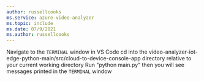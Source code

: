 ```yaml
---
author: russellcooks
ms.service: azure-video-analyzer
ms.topic: include
ms.date: 07/9/2021
ms.author: russellcooks
---
```

Navigate to the `TERMINAL` window in VS Code
cd into the video-analyzer-iot-edge-python-main/src/cloud-to-device-console-app directory relative to your current working directory
Run "python main.py" then you will see messages printed in the `TERMINAL` window
